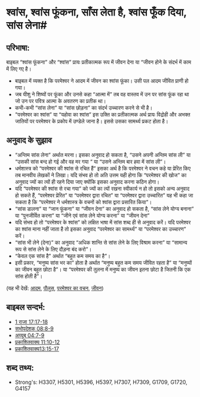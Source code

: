 # श्वांस, श्वांस फूंकना, साँस लेता है, श्वांस फूँक दिया, सांस लेना#

## परिभाषा: ##

बाइबल “श्वांस फूंकना” और “श्वांस” प्रायः प्रतीकात्मक रूप में जीवन देना या “जीवन होने के संदर्भ में काम में लिए गए है। 

* बाइबल में व्यक्त है कि परमेश्वर ने आदम में जीवन का श्वांस फूंका। उसी पल आदम जीवित प्राणी हो गया।
* जब यीशु ने शिष्यों पर फूंका और उनसे कहा “आत्मा में” तब वह वास्तव में उन पर सांस फूंक रहा था जो उन पर पवित्र आत्मा के अवतरण का प्रतीक था।
* कभी-कभी “सांस लेना” या “सांस छोड़ना” का संदर्भ उच्चारण करने से भी है।
* "परमेश्वर का श्वांस” या “यहोवा का श्वांस” इस उक्ति का प्रतीकात्मक अर्थ प्रायः विद्रोही और अभक्त जातियों पर परमेश्वर के प्रकोप में उण्डेले जाना है। इससे उसका सामर्थ्य प्रकट होता है।

## अनुवाद के सुझाव ##

* “अन्तिम सांस लेना” अर्थात मरना। इसका अनुवाद हो सकता है, “उसने अपनी अन्तिम सांस ली” या “उसकी सांस बन्द हो गई और वह मर गया “ या “उसने अन्तिम बार हवा में सांस ली”।
* धर्मशास्त्र को “परमेश्वर की श्वांस से रचित हैं” इसका अर्थ है कि परमेश्वर ने वचन कहे या प्रेरित किए तब मानवीय लेखकों ने लिखा। यदि संभव हो तो अति उत्तम यही होगा कि “परमेश्वर की खोज” का अनुवाद ज्यों का त्यों ही रहने दिया जाए क्योंकि इसका अनुवाद करना कठिन होगा।
* यदि “परमेश्वर की श्वांस से रचा गया” को ज्यों का त्यों रखना स्वीकार्य न हो तो इसको अन्य अनुवाद हो सकते हैं, “परमेश्वर प्रेरित” या “परमेश्वर द्वारा रचित” या “परमेश्वर द्वारा उच्चारित” यह भी कहा जा सकता है कि “परमेश्वर ने धर्मशास्त्र के वचनों को श्वांस द्वारा प्रसारित किया”।
* “सांस डालना” या “जान फूंकना” या “जीवन देना” का अनुवाद हो सकता है, “सांस लेने योग्य बनाना” या “पुनजीर्वित करना” या “जीने एवं सांस लेने योग्य करना” या “जीवन देना”
* यदि संभव हो तो “परमेश्वर के श्वांस” को लक्षित भाषा में सांस शब्द ही से अनुवाद करें। यदि परमेश्वर का श्वांस माना नहीं जाता है तो इसका अनुवाद “परमेश्वर का सामर्थ्य” या “परमेश्वर का उच्चारण” करें।
* “सांस भी लेने (देना)” का अनुवाद “अधिक शान्ति से सांस लेने के लिए विश्राम करना” या “सामान्य रूप से सांस लेने के लिए दौड़ना बंद करो”।
* “केवल एक सांस है” अर्थात “बहुत कम समय का है”।
* इसी प्रकार, “मनुष्य सांस भर का” होता है अर्थात “मनुष्य बहुत कम समय जीवित रहता है” या “मनुष्यों का जीवन बहुत छोटा है”। या “परमेश्वर की तुलना में मनुष्य का जीवन इतना छोटा है जितनी कि एक सांस होती है”।

(यह भी देखें: [आदम](../names/adam.md), [पौलुस](../names/paul.md), [परमेश्वर का वचन](../kt/wordofgod.md), [जीवन](../kt/life.md))

## बाइबल सन्दर्भ: ##

* [1 राजा 17:17-18](rc://en/tn/help/1ki/17/17)
* [सभोपदेशक 08:8-9](rc://en/tn/help/ecc/08/08)
* [अय्यूब 04:7-9](rc://en/tn/help/job/04/07)
* [प्रकाशितवाक्य 11:10-12](rc://en/tn/help/rev/11/10)
* [प्रकाशितवाक्य13:15-17](rc://en/tn/help/rev/13/15)

## शब्द तथ्य: ##

* Strong's: H3307, H5301, H5396, H5397, H7307, H7309, G1709, G1720, G4157
